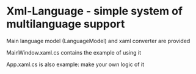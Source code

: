 # Xml-Language - simple system of multilanguage support

Main language model (LanguageModel) and xaml converter are provided

MainWindow.xaml.cs contains the example of using it

App.xaml.cs is also example: make your own logic of it
